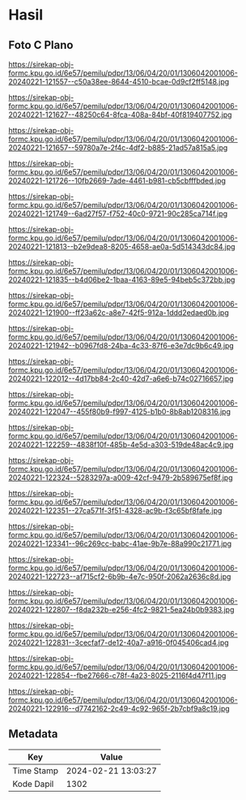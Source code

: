 # Hasil

## Foto C Plano

https://sirekap-obj-formc.kpu.go.id/6e57/pemilu/pdpr/13/06/04/20/01/1306042001006-20240221-121557--c50a38ee-8644-4510-bcae-0d9cf2ff5148.jpg

https://sirekap-obj-formc.kpu.go.id/6e57/pemilu/pdpr/13/06/04/20/01/1306042001006-20240221-121627--48250c64-8fca-408a-84bf-40f819407752.jpg

https://sirekap-obj-formc.kpu.go.id/6e57/pemilu/pdpr/13/06/04/20/01/1306042001006-20240221-121657--59780a7e-2f4c-4df2-b885-21ad57a815a5.jpg

https://sirekap-obj-formc.kpu.go.id/6e57/pemilu/pdpr/13/06/04/20/01/1306042001006-20240221-121726--10fb2669-7ade-4461-b981-cb5cbfffbded.jpg

https://sirekap-obj-formc.kpu.go.id/6e57/pemilu/pdpr/13/06/04/20/01/1306042001006-20240221-121749--6ad27f57-f752-40c0-9721-90c285ca714f.jpg

https://sirekap-obj-formc.kpu.go.id/6e57/pemilu/pdpr/13/06/04/20/01/1306042001006-20240221-121813--b2e9dea8-8205-4658-ae0a-5d514343dc84.jpg

https://sirekap-obj-formc.kpu.go.id/6e57/pemilu/pdpr/13/06/04/20/01/1306042001006-20240221-121835--b4d06be2-1baa-4163-89e5-94beb5c372bb.jpg

https://sirekap-obj-formc.kpu.go.id/6e57/pemilu/pdpr/13/06/04/20/01/1306042001006-20240221-121900--ff23a62c-a8e7-42f5-912a-1ddd2edaed0b.jpg

https://sirekap-obj-formc.kpu.go.id/6e57/pemilu/pdpr/13/06/04/20/01/1306042001006-20240221-121942--b0967fd8-24ba-4c33-87f6-e3e7dc9b6c49.jpg

https://sirekap-obj-formc.kpu.go.id/6e57/pemilu/pdpr/13/06/04/20/01/1306042001006-20240221-122012--4d17bb84-2c40-42d7-a6e6-b74c02716657.jpg

https://sirekap-obj-formc.kpu.go.id/6e57/pemilu/pdpr/13/06/04/20/01/1306042001006-20240221-122047--455f80b9-f997-4125-b1b0-8b8ab1208316.jpg

https://sirekap-obj-formc.kpu.go.id/6e57/pemilu/pdpr/13/06/04/20/01/1306042001006-20240221-122259--4838f10f-485b-4e5d-a303-519de48ac4c9.jpg

https://sirekap-obj-formc.kpu.go.id/6e57/pemilu/pdpr/13/06/04/20/01/1306042001006-20240221-122324--5283297a-a009-42cf-9479-2b589675ef8f.jpg

https://sirekap-obj-formc.kpu.go.id/6e57/pemilu/pdpr/13/06/04/20/01/1306042001006-20240221-122351--27ca571f-3f51-4328-ac9b-f3c65bf8fafe.jpg

https://sirekap-obj-formc.kpu.go.id/6e57/pemilu/pdpr/13/06/04/20/01/1306042001006-20240221-123341--96c269cc-babc-41ae-9b7e-88a990c21771.jpg

https://sirekap-obj-formc.kpu.go.id/6e57/pemilu/pdpr/13/06/04/20/01/1306042001006-20240221-122723--af715cf2-6b9b-4e7c-950f-2062a2636c8d.jpg

https://sirekap-obj-formc.kpu.go.id/6e57/pemilu/pdpr/13/06/04/20/01/1306042001006-20240221-122807--f8da232b-e256-4fc2-9821-5ea24b0b9383.jpg

https://sirekap-obj-formc.kpu.go.id/6e57/pemilu/pdpr/13/06/04/20/01/1306042001006-20240221-122831--3cecfaf7-de12-40a7-a916-0f045406cad4.jpg

https://sirekap-obj-formc.kpu.go.id/6e57/pemilu/pdpr/13/06/04/20/01/1306042001006-20240221-122854--fbe27666-c78f-4a23-8025-2116f4d47f11.jpg

https://sirekap-obj-formc.kpu.go.id/6e57/pemilu/pdpr/13/06/04/20/01/1306042001006-20240221-122916--d7742162-2c49-4c92-965f-2b7cbf9a8c19.jpg


## Metadata

| Key        | Value               |
| ---------- | ------------------- |
| Time Stamp | 2024-02-21 13:03:27 |
| Kode Dapil | 1302                |




